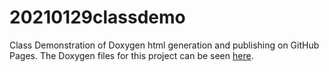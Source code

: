 # 20210129classdemo
Class Demonstration of Doxygen html generation and publishing on GitHub Pages. The Doxygen files for this project can be seen [here](https://semcneil.github.io/20210129classdemo/).
